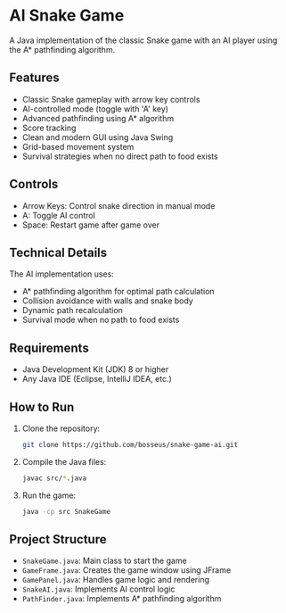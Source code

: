 # AI Snake Game

A Java implementation of the classic Snake game with an AI player using the A* pathfinding algorithm.

## Features

- Classic Snake gameplay with arrow key controls
- AI-controlled mode (toggle with 'A' key)
- Advanced pathfinding using A* algorithm
- Score tracking
- Clean and modern GUI using Java Swing
- Grid-based movement system
- Survival strategies when no direct path to food exists

## Controls

- Arrow Keys: Control snake direction in manual mode
- A: Toggle AI control
- Space: Restart game after game over

## Technical Details

The AI implementation uses:
- A* pathfinding algorithm for optimal path calculation
- Collision avoidance with walls and snake body
- Dynamic path recalculation
- Survival mode when no path to food exists

## Requirements

- Java Development Kit (JDK) 8 or higher
- Any Java IDE (Eclipse, IntelliJ IDEA, etc.)

## How to Run

1. Clone the repository:
   ```bash
   git clone https://github.com/bosseus/snake-game-ai.git
   ```

2. Compile the Java files:
   ```bash
   javac src/*.java
   ```

3. Run the game:
   ```bash
   java -cp src SnakeGame
   ```

## Project Structure

- `SnakeGame.java`: Main class to start the game
- `GameFrame.java`: Creates the game window using JFrame
- `GamePanel.java`: Handles game logic and rendering
- `SnakeAI.java`: Implements AI control logic
- `PathFinder.java`: Implements A* pathfinding algorithm 